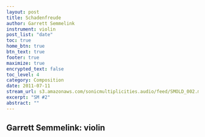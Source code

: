 ```yaml
---
layout: post
title: Schadenfreude
author: Garrett Semmelink
instrument: violin
post_list: "date"
toc: true
home_btn: true
btn_text: true
footer: true
maximize: true
encrypted_text: false
toc_level: 4
category: Composition
date: 2011-07-11
stream_url: s3.amazonaws.com/sonicmultiplicities.audio/feed/SMOLD_002.mp3
excerpt: "SM #2"
abstract: ""
---
```


## Garrett Semmelink: violin
